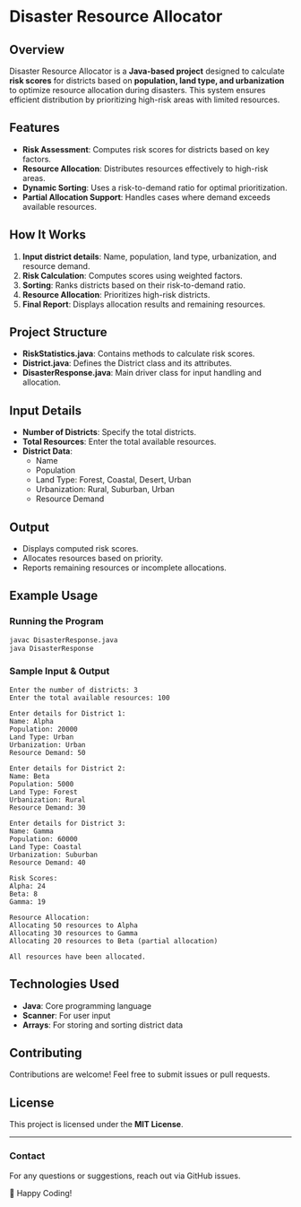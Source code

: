 # Disaster Resource Allocator

## Overview
Disaster Resource Allocator is a **Java-based project** designed to calculate **risk scores** for districts based on **population, land type, and urbanization** to optimize resource allocation during disasters. This system ensures efficient distribution by prioritizing high-risk areas with limited resources.

## Features

- **Risk Assessment**: Computes risk scores for districts based on key factors.
- **Resource Allocation**: Distributes resources effectively to high-risk areas.
- **Dynamic Sorting**: Uses a risk-to-demand ratio for optimal prioritization.
- **Partial Allocation Support**: Handles cases where demand exceeds available resources.

## How It Works

1. **Input district details**: Name, population, land type, urbanization, and resource demand.
2. **Risk Calculation**: Computes scores using weighted factors.
3. **Sorting**: Ranks districts based on their risk-to-demand ratio.
4. **Resource Allocation**: Prioritizes high-risk districts.
5. **Final Report**: Displays allocation results and remaining resources.

## Project Structure

- **RiskStatistics.java**: Contains methods to calculate risk scores.
- **District.java**: Defines the District class and its attributes.
- **DisasterResponse.java**: Main driver class for input handling and allocation.

## Input Details

- **Number of Districts**: Specify the total districts.
- **Total Resources**: Enter the total available resources.
- **District Data**:
  - Name
  - Population
  - Land Type: Forest, Coastal, Desert, Urban
  - Urbanization: Rural, Suburban, Urban
  - Resource Demand

## Output

- Displays computed risk scores.
- Allocates resources based on priority.
- Reports remaining resources or incomplete allocations.

## Example Usage

### Running the Program
```sh
javac DisasterResponse.java
java DisasterResponse
```

### Sample Input & Output
```
Enter the number of districts: 3
Enter the total available resources: 100

Enter details for District 1:
Name: Alpha
Population: 20000
Land Type: Urban
Urbanization: Urban
Resource Demand: 50

Enter details for District 2:
Name: Beta
Population: 5000
Land Type: Forest
Urbanization: Rural
Resource Demand: 30

Enter details for District 3:
Name: Gamma
Population: 60000
Land Type: Coastal
Urbanization: Suburban
Resource Demand: 40

Risk Scores:
Alpha: 24
Beta: 8
Gamma: 19

Resource Allocation:
Allocating 50 resources to Alpha
Allocating 30 resources to Gamma
Allocating 20 resources to Beta (partial allocation)

All resources have been allocated.
```

## Technologies Used

- **Java**: Core programming language
- **Scanner**: For user input
- **Arrays**: For storing and sorting district data

## Contributing

Contributions are welcome! Feel free to submit issues or pull requests.

## License

This project is licensed under the **MIT License**.

---

### Contact
For any questions or suggestions, reach out via GitHub issues.

🚀 Happy Coding!

